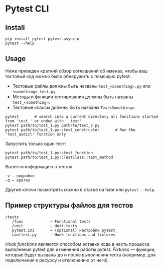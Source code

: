 # Pytest CLI

## Install

```
pip install pytest pytest-asyncio
pytest --help
```

## Usage

Ниже приведен краткий обзор соглашений об именах, чтобы ваш тестовый код можно было обнаружить с помощью pytest:

* Тестовые файлы должны быть названы `test_<something>.py` или `<something>_test.py`.
* Методы и функции тестирования должны быть названы `test_<something>`.
* Тестовые классы должны быть названы `Test<Something>`.

```
pytest       # search into a current directory all functions started from 'test_' or ended with '_test'
pytest path/to/test_1.py path/to/test_2.py 
pytest path/to/test_1.py::test_constructor       # Run the 'test_asdict' function only

```

Запустить только один тест:

```
pytest path/to/test_1.py::test_function
pytest path/to/test_1.py::TestClass::test_method
```

Вывести информацию о тестах

```
-v — подробно
-q — кратко
```

Другие ключи посмотреть можно в статье на habr или `pytest --help`.

## Пример структуры файлов для тестов

```
/tests
   /func            — Functional tests
   /unit            — Unit-tests
   pytest.ini       — (optional) настройки pytest
   conftest.py      — Hook functions and fixtures
```

_Hook functions_ являются способом вставки кода в часть процесса выполнения pytest для изменения работы pytest. _Fixtures_ — функции, которые будут вызваны до и после выполнения теста (например, для подключения к ресурсу и отключению от него).
